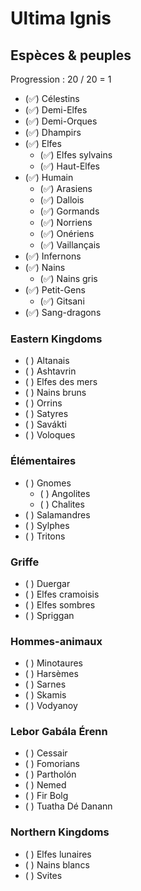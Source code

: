 # Ultima Ignis

## Espèces & peuples

Progression : 20 / 20 = 1

- (✅) Célestins
- (✅) Demi-Elfes
- (✅) Demi-Orques
- (✅) Dhampirs
- (✅) Elfes
  - (✅) Elfes sylvains
  - (✅) Haut-Elfes
- (✅) Humain
  - (✅) Arasiens
  - (✅) Dallois
  - (✅) Gormands
  - (✅) Norriens
  - (✅) Onériens
  - (✅) Vaillançais
- (✅) Infernons
- (✅) Nains
  - (✅) Nains gris
- (✅) Petit-Gens
  - (✅) Gitsani
- (✅) Sang-dragons

### Eastern Kingdoms

- ( ) Altanais
- ( ) Ashtavrin
- ( ) Elfes des mers
- ( ) Nains bruns
- ( ) Orrins
- ( ) Satyres
- ( ) Savákti
- ( ) Voloques

### Élémentaires

- ( ) Gnomes
  - ( ) Angolites
  - ( ) Chalites
- ( ) Salamandres
- ( ) Sylphes
- ( ) Tritons

### Griffe

- ( ) Duergar
- ( ) Elfes cramoisis
- ( ) Elfes sombres
- ( ) Spriggan

### Hommes-animaux

- ( ) Minotaures
- ( ) Harsèmes
- ( ) Sarnes
- ( ) Skamis
- ( ) Vodyanoy

### Lebor Gabála Érenn

- ( ) Cessair
- ( ) Fomorians
- ( ) Partholón
- ( ) Nemed
- ( ) Fir Bolg
- ( ) Tuatha Dé Danann

### Northern Kingdoms

- ( ) Elfes lunaires
- ( ) Nains blancs
- ( ) Svites
